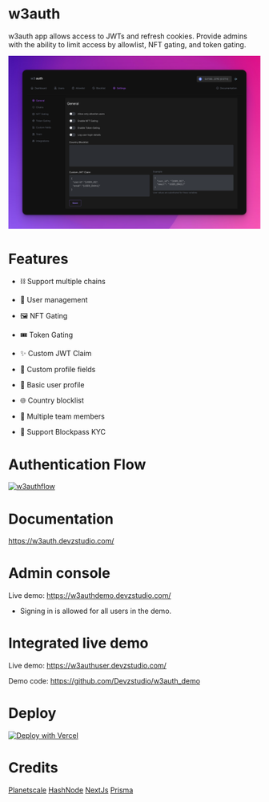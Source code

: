 # w3auth

w3auth app allows access to JWTs and refresh cookies. Provide admins with the ability to limit access by allowlist, NFT gating, and token gating.

[![w3auth](https://raw.githubusercontent.com/Devzstudio/w3auth/mockup/public/assets/images/demo.png 'w3auth')]()

# Features

-   ⛓️ Support multiple chains

-   👥 User management

-   🖼️ NFT Gating

-   🎟️ Token Gating

-   ✨ Custom JWT Claim

-   🧩 Custom profile fields

-   👤 Basic user profile

-   🌐 Country blocklist

-   🧠 Multiple team members

-   🪪 Support Blockpass KYC

# Authentication Flow

[![w3authflow](<https://3064172675-files.gitbook.io/~/files/v0/b/gitbook-x-prod.appspot.com/o/spaces%2F919JAnQdhkavPsOI2Tl5%2Fuploads%2F9hKdRrgqivbM2UpSDHYY%2Fw3auth%20(1).jpg?alt=media&token=9c683586-15ac-47cd-892a-bea1b67a8450> 'w3authflow')]()

# Documentation

https://w3auth.devzstudio.com/

# Admin console

Live demo: https://w3authdemo.devzstudio.com/

-   Signing in is allowed for all users in the demo.

# Integrated live demo

Live demo: https://w3authuser.devzstudio.com/

Demo code: https://github.com/Devzstudio/w3auth_demo

# Deploy

[![Deploy with Vercel](https://vercel.com/button)](https://vercel.com/new/clone?repository-url=https%3A%2F%2Fgithub.com%2FDevzstudio%2Fw3auth&env=DATABASE_URL,JWT_SECRET,ADMIN_JWT_SECRET,ALCHEMY_API,CRON_PASSWORD,FRONT_END_URL&repo-name=w3auth)

# Credits 

[Planetscale](https://planetscale.com/)
[HashNode](https://hashnode.com/)
[NextJs](https://nextjs.org/)
[Prisma](prisma.io)
